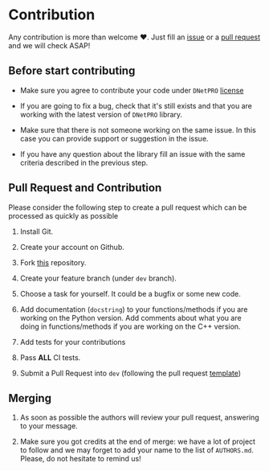 # Contribution

Any contribution is more than welcome :heart:. Just fill an [issue](https://github.com/Nico-Curti/DNetPRO/blob/master/.github/ISSUE_TEMPLATE/ISSUE_TEMPLATE.md) or a [pull request](https://github.com/Nico-Curti/DNetPRO/blob/master/.github/PULL_REQUEST_TEMPLATE/PULL_REQUEST_TEMPLATE.md) and we will check ASAP!

## Before start contributing

- Make sure you agree to contribute your code under `DNetPRO` [license](https://github.com/Nico-Curti/DNetPRO/blob/master/LICENSE)

- If you are going to fix a bug, check that it's still exists and that you are working with the latest version of `DNetPRO` library.

- Make sure that there is not someone working on the same issue. In this case you can provide support or suggestion in the issue.

- If you have any question about the library fill an issue with the same criteria described in the previous step.

## Pull Request and Contribution

Please consider the following step to create a pull request which can be processed as quickly as possible

1. Install Git.

2. Create your account on Github.

3. Fork [this](https://github.com/Nico-Curti/DNetPRO) repository.

4. Create your feature branch (under `dev` branch).

5. Choose a task for yourself. It could be a bugfix or some new code.

6. Add documentation (`docstring`) to your functions/methods if you are working on the Python version. Add comments about what you are doing in functions/methods if you are working on the C++ version.

7. Add tests for your contributions

9. Pass **ALL** CI tests.

10. Submit a Pull Request into `dev` (following the pull request [template](https://github.com/Nico-Curti/DNetPRO/blob/master/.github/PULL_REQUEST_TEMPLATE/PULL_REQUEST_TEMPLATE.md))


## Merging

1. As soon as possible the authors will review your pull request, answering to your message.

2. Make sure you got credits at the end of merge: we have a lot of project to follow and we may forget to add your name to the list of `AUTHORS.md`. Please, do not hesitate to remind us!
